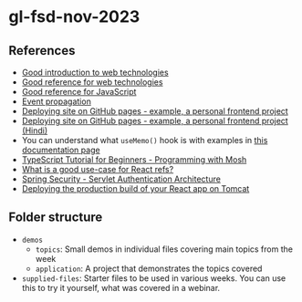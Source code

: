 # gl-fsd-nov-2023

## References

-   [Good introduction to web technologies](https://w3schools.com/)
-   [Good reference for web technologies](https://developer.mozilla.org/)
-   [Good reference for JavaScript](https://javascript.info/)
-   [Event propagation](https://javascript.info/bubbling-and-capturing)
-   [Deploying site on GitHub pages - example, a personal frontend project](https://www.youtube.com/watch?v=OltY8JIaP-4)
-   [Deploying site on GitHub pages - example, a personal frontend project (Hindi)](https://www.youtube.com/watch?v=4eMnz8VbgyM)
-   You can understand what `useMemo()` hook is with examples in [this documentation page](https://react.dev/reference/react/useMemo)
-   [TypeScript Tutorial for Beginners - Programming with Mosh](https://www.youtube.com/watch?v=d56mG7DezGs)
-   [What is a good use-case for React refs?](https://react.dev/learn/manipulating-the-dom-with-refs)
-   [Spring Security - Servlet Authentication Architecture](https://docs.spring.io/spring-security/reference/servlet/authentication/architecture.html)
-   [Deploying the production build of your React app on Tomcat](https://www.youtube.com/watch?v=-GNC0wpsH-k)

## Folder structure

-   `demos`
    -   `topics`: Small demos in individual files covering main topics from the week
    -   `application`: A project that demonstrates the topics covered
-   `supplied-files`: Starter files to be used in various weeks. You can use this to try it yourself, what was covered in a webinar.

